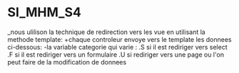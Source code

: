 # SI_MHM_S4
   _nous ulilison la technique de redirection vers les vue en utilisant la methode template:
    +chaque controleur envoye vers le template les donnees ci-dessous:
        -la variable categorie qui varie :
            .S si il est rediriger vers select
            .F si il est rediriger vers un formulaire
            .U si rediriger vers une page ou l'on peut faire de     la modification de donnees
